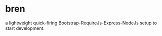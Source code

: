 bren
====

a lightweight quick-firing  Bootstrap-RequireJs-Express-NodeJs setup to start development.
